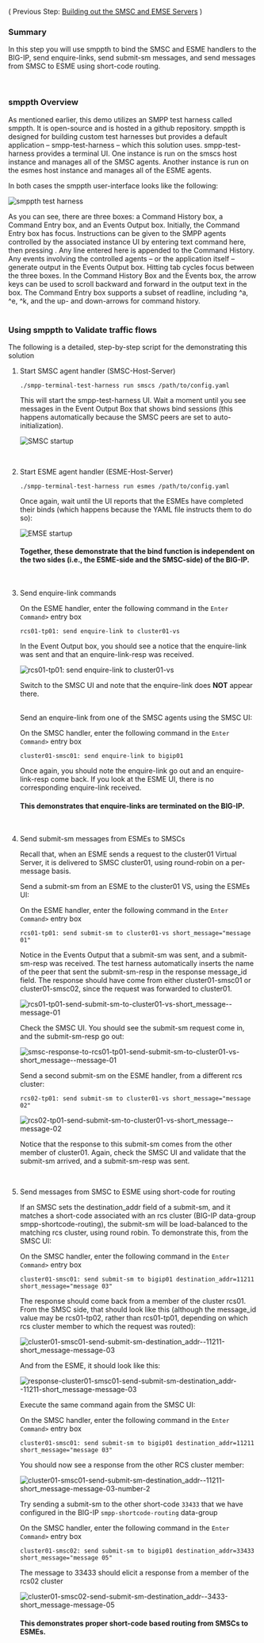 ( Previous Step: [Building out the SMSC and EMSE Servers](https://github.com/grmarxer/Short_Message_Peer-to-Peer_Protocol/blob/master/procedures/2-Building_out_SMSC_and_ESME.md) )  

### Summary  

In this step you will use smppth to bind the SMSC and ESME handlers to the BIG-IP, send enquire-links, send submit-sm messages, and send messages from SMSC to ESME using short-code routing.  

<br/>   

### smppth Overview

As mentioned earlier, this demo utilizes an SMPP test harness called smppth.  It is open-source and is hosted in a github repository.  smppth is designed for building custom test harnesses but provides a default application – smpp-test-harness – which this solution uses.  smpp-test-harness provides a terminal UI.  One instance is run on the smscs host instance and manages all of the SMSC agents.  Another instance is run on the esmes host instance and manages all of the ESME agents.  

In both cases the smppth user-interface looks like the following:  

![smppth test harness](https://github.com/grmarxer/Short_Message_Peer-to-Peer_Protocol/blob/master/illustrations/smppth-blank-screen.PNG)  


As you can see, there are three boxes: a Command History box, a Command Entry box, and an Events Output box.  Initially, the Command Entry box has focus.  Instructions can be given to the SMPP agents controlled by the associated instance UI by entering text command here, then pressing <enter>.  Any line entered here is appended to the Command History.  Any events involving the controlled agents – or the application itself – generate output in the Events Output box.  Hitting tab cycles focus between the three boxes.  In the Command History Box and the Events box, the arrow keys can be used to scroll backward and forward in the output text in the box.  The Command Entry box supports a subset of readline, including ^a, ^e, ^k, and the up- and down-arrows for command history.  
<br/>   

### Using smppth to Validate traffic flows 

The following is a detailed, step-by-step script for the demonstrating this solution  

1. Start SMSC agent handler (SMSC-Host-Server)

    ```
    ./smpp-terminal-test-harness run smscs /path/to/config.yaml
    ```  


    This will start the smpp-test-harness UI.  Wait a moment until you see messages in the Event Output Box that shows bind sessions (this happens automatically because the SMSC peers are set to auto-initialization).  

    ![SMSC startup](https://github.com/grmarxer/Short_Message_Peer-to-Peer_Protocol/blob/master/illustrations/smsc_go_run.PNG)


<br/>   

2. Start ESME agent handler  (ESME-Host-Server)

    ```
    ./smpp-terminal-test-harness run esmes /path/to/config.yaml
    ```  


    Once again, wait until the UI reports that the ESMEs have completed their binds (which happens because the YAML file instructs them to do so):  

    ![EMSE startup](https://github.com/grmarxer/Short_Message_Peer-to-Peer_Protocol/blob/master/illustrations/esme_go_run.PNG)  

    #### Together, these demonstrate that the bind function is independent on the two sides (i.e., the ESME-side and the SMSC-side) of the BIG-IP.  
<br/>   

3. Send enquire-link commands  

    On the ESME handler, enter the following command in the `Enter Command>` entry box  
    ```
    rcs01-tp01: send enquire-link to cluster01-vs
    ```  

    In the Event Output box, you should see a notice that the enquire-link was sent and that an enquire-link-resp was received.  

    ![rcs01-tp01: send enquire-link to cluster01-vs](https://github.com/grmarxer/Short_Message_Peer-to-Peer_Protocol/blob/master/illustrations/rcs01-tp01-send-enquire-link-to-cluster01-vs.PNG)  

    Switch to the SMSC UI and note that the enquire-link does __NOT__ appear there.  
    <br/>   

    Send an enquire-link from one of the SMSC agents using the SMSC UI:  

    On the SMSC handler, enter the following command in the `Enter Command>` entry box  
    ```
    cluster01-smsc01: send enquire-link to bigip01
    ```  

    Once again, you should note the enquire-link go out and an enquire-link-resp come back.  If you look at the ESME UI, there is no corresponding enquire-link received.

    #### This demonstrates that enquire-links are terminated on the BIG-IP.

<br/>   

4.  Send submit-sm messages from ESMEs to SMSCs  

    Recall that, when an ESME sends a request to the cluster01 Virtual Server, it is delivered to SMSC cluster01, using round-robin on a per-message basis.  

    Send a submit-sm from an ESME to the cluster01 VS, using the ESMEs UI:  

    On the ESME handler, enter the following command in the `Enter Command>` entry box  
    ```
    rcs01-tp01: send submit-sm to cluster01-vs short_message="message 01"
    ```  

    Notice in the Events Output that a submit-sm was sent, and a submit-sm-resp was received.  The test harness automatically inserts the name of the peer that sent the submit-sm-resp in the response message_id field.  The response should have come from either cluster01-smsc01 or cluster01-smsc02, since the request was forwarded to cluster01.

    ![rcs01-tp01-send-submit-sm-to-cluster01-vs-short_message--message-01](https://github.com/grmarxer/Short_Message_Peer-to-Peer_Protocol/blob/master/illustrations/rcs01-tp01-send-submit-sm-to-cluster01-vs-short_message--message-01.png)  


    Check the SMSC UI.  You should see the submit-sm request come in, and the submit-sm-resp go out:  

    ![smsc-response-to-rcs01-tp01-send-submit-sm-to-cluster01-vs-short_message--message-01](https://github.com/grmarxer/Short_Message_Peer-to-Peer_Protocol/blob/master/illustrations/smsc-response-to-rcs01-tp01-send-submit-sm-to-cluster01-vs-short_message--message-01.png)  

    Send a second submit-sm on the ESME handler, from a different rcs cluster:  

    ```
    rcs02-tp01: send submit-sm to cluster01-vs short_message="message 02"
    ```  

    ![rcs02-tp01-send-submit-sm-to-cluster01-vs-short_message--message-02](https://github.com/grmarxer/Short_Message_Peer-to-Peer_Protocol/blob/master/illustrations/rcs02-tp01-send-submit-sm-to-cluster01-vs-short_message--message-02.png)  

    Notice that the response to this submit-sm comes from the other member of cluster01.  Again, check the SMSC UI and validate that the submit-sm arrived, and a submit-sm-resp was sent.  
<br/>   

5. Send messages from SMSC to ESME using short-code for routing  

    If an SMSC sets the destination_addr field of a submit-sm, and it matches a short-code associated with an rcs cluster (BIG-IP data-group smpp-shortcode-routing), the submit-sm will be load-balanced to the matching rcs cluster, using round robin.  To demonstrate this, from the SMSC UI:  

    On the SMSC handler, enter the following command in the `Enter Command>` entry box  
    ```
    cluster01-smsc01: send submit-sm to bigip01 destination_addr=11211 short_message="message 03"
    ```  

    The response should come back from a member of the cluster rcs01.  From the SMSC side, that should look like this (although the message_id value may be rcs01-tp02, rather than rcs01-tp01, depending on which rcs cluster member to which the request was routed):  

    ![cluster01-smsc01-send-submit-sm-destination_addr--11211-short_message-message-03](https://github.com/grmarxer/Short_Message_Peer-to-Peer_Protocol/blob/master/illustrations/cluster01-smsc01-send-submit-sm-destination_addr--11211-short_message-message-03.png)  


    And from the ESME, it should look like this:  

    ![response-cluster01-smsc01-send-submit-sm-destination_addr--11211-short_message-message-03](https://github.com/grmarxer/Short_Message_Peer-to-Peer_Protocol/blob/master/illustrations/response-cluster01-smsc01-send-submit-sm-destination_addr--11211-short_message-message-03.png)  


    Execute the same command again from the SMSC UI:  

    On the SMSC handler, enter the following command in the `Enter Command>` entry box  
    ```
    cluster01-smsc01: send submit-sm to bigip01 destination_addr=11211 short_message="message 03"
    ```  

    You should now see a response from the other RCS cluster member:  


    ![cluster01-smsc01-send-submit-sm-destination_addr--11211-short_message-message-03-number-2](https://github.com/grmarxer/Short_Message_Peer-to-Peer_Protocol/blob/master/illustrations/cluster01-smsc01-send-submit-sm-destination_addr--11211-short_message-message-03-number-2.png) 

    Try sending a submit-sm to the other short-code `33433` that we have configured in the BIG-IP `smpp-shortcode-routing` data-group  

    On the SMSC handler, enter the following command in the `Enter Command>` entry box  
    ```
    cluster01-smsc02: send submit-sm to bigip01 destination_addr=33433 short_message="message 05"
    ```  

    The message to 33433 should elicit a response from a member of the rcs02 cluster  

    ![cluster01-smsc02-send-submit-sm-destination_addr--3433-short_message-message-05](https://github.com/grmarxer/Short_Message_Peer-to-Peer_Protocol/blob/master/illustrations/cluster01-smsc02-send-submit-sm-destination_addr--3433-short_message-message-05.png)


    #### This demonstrates proper short-code based routing from SMSCs to ESMEs.  